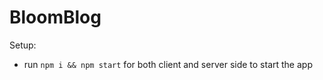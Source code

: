 # BloomBlog

Setup:
- run ```npm i && npm start``` for both client and server side to start the app
